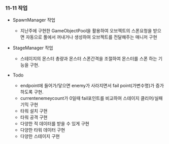 ### 11-11 작업
- SpawnManager 작업
    - 지난주에 구현한 GameObjectPool을 활용하여 오브젝트의 스폰요청을 받으면 자동으로 풀에서 꺼내거나 생성하여 오브젝트를 전달해주는 매니저 구현
- StageManager 작업
    - 스테이지의 몬스터 총량과 몬스터 스폰간격을 조절하여 몬스터를 스폰 하는 기능을 구현.

- Todo
    - endpoint에 들어가/닿으면 enemy가 사라지면서 fail point(가변수명)가 증가하도록 구현.
    - currentenemeycount가 0일때 fail포인트를 비교하여 스테이지 클리어/실패 기믹 구현
    - 타워 설치 구현
    - 타워 공격 구현
    - 다양한 적 데이터를 받을 수 있게 구현
    - 다양한 타워 데이터 구현
    - 다양한 스테이지 구현